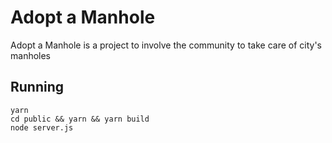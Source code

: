 # Adopt a Manhole

Adopt a Manhole is a project to involve the community to take care of city's manholes

## Running

```
yarn
cd public && yarn && yarn build
node server.js
```
